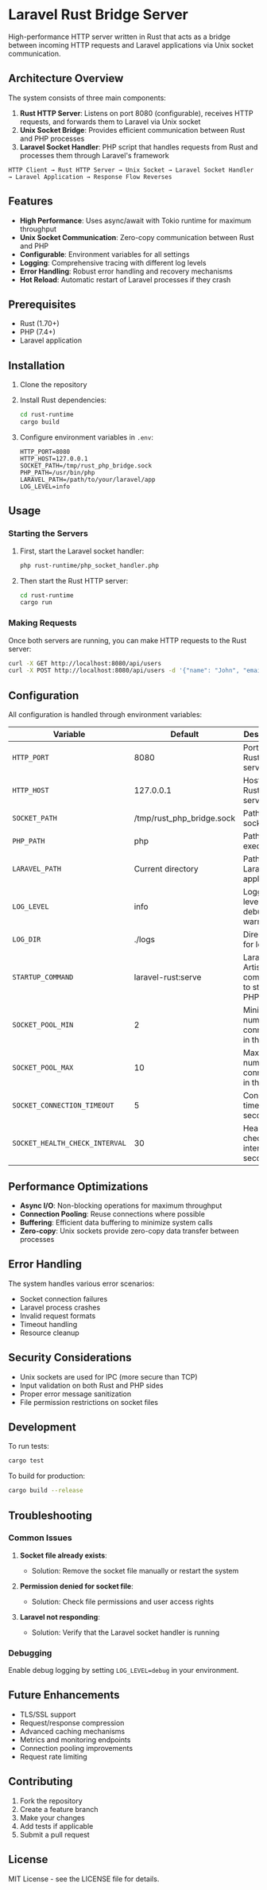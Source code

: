 # Laravel Rust Bridge Server

High-performance HTTP server written in Rust that acts as a bridge between incoming HTTP requests and Laravel applications via Unix socket communication.

## Architecture Overview

The system consists of three main components:

1. **Rust HTTP Server**: Listens on port 8080 (configurable), receives HTTP requests, and forwards them to Laravel via Unix socket
2. **Unix Socket Bridge**: Provides efficient communication between Rust and PHP processes
3. **Laravel Socket Handler**: PHP script that handles requests from Rust and processes them through Laravel's framework

```
HTTP Client → Rust HTTP Server → Unix Socket → Laravel Socket Handler → Laravel Application → Response Flow Reverses
```

## Features

- **High Performance**: Uses async/await with Tokio runtime for maximum throughput
- **Unix Socket Communication**: Zero-copy communication between Rust and PHP
- **Configurable**: Environment variables for all settings
- **Logging**: Comprehensive tracing with different log levels
- **Error Handling**: Robust error handling and recovery mechanisms
- **Hot Reload**: Automatic restart of Laravel processes if they crash

## Prerequisites

- Rust (1.70+)
- PHP (7.4+)
- Laravel application

## Installation

1. Clone the repository
2. Install Rust dependencies:
   ```bash
   cd rust-runtime
   cargo build
   ```

3. Configure environment variables in `.env`:
   ```env
   HTTP_PORT=8080
   HTTP_HOST=127.0.0.1
   SOCKET_PATH=/tmp/rust_php_bridge.sock
   PHP_PATH=/usr/bin/php
   LARAVEL_PATH=/path/to/your/laravel/app
   LOG_LEVEL=info
   ```

## Usage

### Starting the Servers

1. First, start the Laravel socket handler:
   ```bash
   php rust-runtime/php_socket_handler.php
   ```

2. Then start the Rust HTTP server:
   ```bash
   cd rust-runtime
   cargo run
   ```

### Making Requests

Once both servers are running, you can make HTTP requests to the Rust server:

```bash
curl -X GET http://localhost:8080/api/users
curl -X POST http://localhost:8080/api/users -d '{"name": "John", "email": "john@example.com"}'
```

## Configuration

All configuration is handled through environment variables:

| Variable | Default | Description |
|----------|---------|-------------|
| `HTTP_PORT` | 8080 | Port for the Rust HTTP server |
| `HTTP_HOST` | 127.0.0.1 | Host for the Rust HTTP server |
| `SOCKET_PATH` | /tmp/rust_php_bridge.sock | Path to Unix socket file |
| `PHP_PATH` | php | Path to PHP executable |
| `LARAVEL_PATH` | Current directory | Path to Laravel application |
| `LOG_LEVEL` | info | Logging level (trace, debug, info, warn, error) |
| `LOG_DIR` | ./logs | Directory for log files |
| `STARTUP_COMMAND` | laravel-rust:serve | Laravel Artisan command to start the PHP worker |
| `SOCKET_POOL_MIN` | 2 | Minimum number of connections in the pool |
| `SOCKET_POOL_MAX` | 10 | Maximum number of connections in the pool |
| `SOCKET_CONNECTION_TIMEOUT` | 5 | Connection timeout in seconds |
| `SOCKET_HEALTH_CHECK_INTERVAL` | 30 | Health check interval in seconds |

## Performance Optimizations

- **Async I/O**: Non-blocking operations for maximum throughput
- **Connection Pooling**: Reuse connections where possible
- **Buffering**: Efficient data buffering to minimize system calls
- **Zero-copy**: Unix sockets provide zero-copy data transfer between processes

## Error Handling

The system handles various error scenarios:

- Socket connection failures
- Laravel process crashes
- Invalid request formats
- Timeout handling
- Resource cleanup

## Security Considerations

- Unix sockets are used for IPC (more secure than TCP)
- Input validation on both Rust and PHP sides
- Proper error message sanitization
- File permission restrictions on socket files

## Development

To run tests:
```bash
cargo test
```

To build for production:
```bash
cargo build --release
```

## Troubleshooting

### Common Issues

1. **Socket file already exists**:
   - Solution: Remove the socket file manually or restart the system

2. **Permission denied for socket file**:
   - Solution: Check file permissions and user access rights

3. **Laravel not responding**:
   - Solution: Verify that the Laravel socket handler is running

### Debugging

Enable debug logging by setting `LOG_LEVEL=debug` in your environment.

## Future Enhancements

- TLS/SSL support
- Request/response compression
- Advanced caching mechanisms
- Metrics and monitoring endpoints
- Connection pooling improvements
- Request rate limiting

## Contributing

1. Fork the repository
2. Create a feature branch
3. Make your changes
4. Add tests if applicable
5. Submit a pull request

## License

MIT License - see the LICENSE file for details.